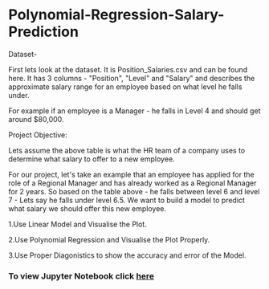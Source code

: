 # Polynomial-Regression-Salary-Prediction

Dataset-

First lets look at the dataset. It is Position_Salaries.csv and can be found here.
It has 3 columns - "Position", "Level" and "Salary" and describes the approximate salary range for an employee based on what level he falls under.

For example if an employee is a Manager - he falls in Level 4 and should get around $80,000.


Project Objective:

Lets assume the above table is what the HR team of a company uses to determine what salary to offer to a new employee.

For our project, let's take an example that an employee has applied for the role of a Regional Manager and has already worked as a Regional Manager for 2 years.
So based on the table above - he falls between level 6 and level 7 - Lets say he falls under level 6.5.
We want to build a model to predict what salary we should offer this new employee.

1.Use Linear Model and Visualise the Plot.

2.Use Polynomial Regression and Visualise the Plot Properly.

3.Use Proper Diagonistics to show the accuracy and error of the Model.

### To view Jupyter Notebook click [here](https://github.com/SrutiDutta/Polynomial-Regression-Salary-Prediction/blob/main/Salary%20prediction%20with%20Polynomial%20Regression%20.ipynb)
